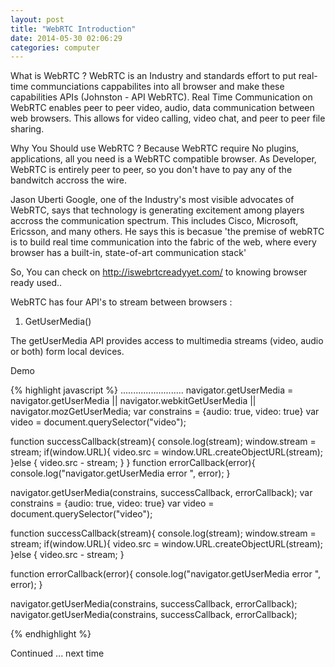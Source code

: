 ```yaml
---
layout: post
title: "WebRTC Introduction"
date: 2014-05-30 02:06:29
categories: computer
---
```


What is WebRTC ? WebRTC is an Industry and standards effort to put real-time communciations cappabilites into all browser and make these capabilities APIs (Johnston - API WebRTC). Real Time Communication on WebRTC enables peer to peer video, audio, data communication between web browsers. This allows for video calling, video chat, and peer to peer file sharing.

Why You Should use WebRTC ? Because WebRTC require No plugins, applications, all you need is a WebRTC compatible browser. As Developer, WebRTC is entirely peer to peer, so you don't have to pay any of the bandwitch accross the wire.

Jason Uberti Google, one of the Industry's most visible advocates of WebRTC, says that technology is generating excitement among players accross the communication spectrum. This includes Cisco, Microsoft, Ericsson, and many others. He says this is becasue 'the premise of webRTC is to build real time communication into the fabric of the web, where every browser has a built-in, state-of-art communication stack'

So, You can check on http://iswebrtcreadyyet.com/ to knowing browser ready used..

WebRTC has four API's to stream between browsers :

1. GetUserMedia()

The getUserMedia API provides access to multimedia streams (video, audio or both) form local devices.

Demo

{% highlight javascript %}
.........................
  navigator.getUserMedia = navigator.getUserMedia ||
  navigator.webkitGetUserMedia || navigator.mozGetUserMedia;
  var constrains = {audio: true, video: true}
  var video = document.querySelector("video");

  function successCallback(stream){
    console.log(stream);
    window.stream = stream;
    if(window.URL){
      video.src = window.URL.createObjectURL(stream);
    }else {
      video.src - stream;
    }
  }
  function errorCallback(error){
    console.log("navigator.getUserMedia error ", error);
  }

  navigator.getUserMedia(constrains, successCallback, errorCallback);
  var constrains = {audio: true, video: true}
  var video = document.querySelector("video");

  function successCallback(stream){
   console.log(stream);
   window.stream = stream;
   if(window.URL){
     video.src = window.URL.createObjectURL(stream);
   }else {
     video.src - stream;
   }

  function errorCallback(error){
    console.log("navigator.getUserMedia error ", error);
  }

  navigator.getUserMedia(constrains, successCallback, errorCallback);
  navigator.getUserMedia(constrains, successCallback, errorCallback);

{% endhighlight %}


Continued ... next time
